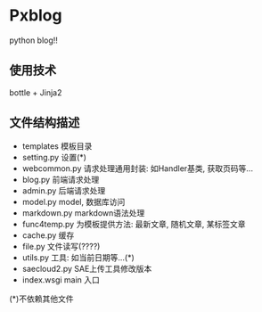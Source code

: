 ﻿Pxblog
======
python blog!!

使用技术
--------
bottle + Jinja2

文件结构描述
------------
 * templates    	模板目录
 * setting.py		设置(*)
 * webcommon.py     请求处理通用封装: 如Handler基类, 获取页码等...
 * blog.py			前端请求处理
 * admin.py         后端请求处理
 * model.py         model, 数据库访问
 * markdown.py      markdown语法处理
 * func4temp.py		为模板提供方法: 最新文章, 随机文章, 某标签文章
 * cache.py			缓存
 * file.py			文件读写(????)
 * utils.py			工具: 如当前日期等...(*)
 * saecloud2.py     SAE上传工具修改版本
 * index.wsgi       main 入口

(*)不依赖其他文件

